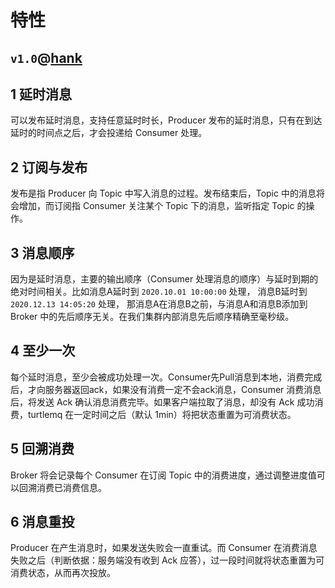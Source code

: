 # 特性

`v1.0`@[hank](mailto:pavelhank@outlook.com)
---

## 1 延时消息
可以发布延时消息，支持任意延时时长，Producer 发布的延时消息，只有在到达延时的时间点之后，才会投递给 Consumer 处理。

## 2 订阅与发布
发布是指 Producer 向 Topic 中写入消息的过程。发布结束后，Topic 中的消息将会增加，而订阅指 Consumer 关注某个 Topic 下的消息，监听指定 Topic 的操作。

## 3 消息顺序
因为是延时消息，主要的输出顺序（Consumer 处理消息的顺序）与延时到期的绝对时间相关。比如消息A延时到 `2020.10.01 10:00:00` 处理， 消息B延时到 `2020.12.13 14:05:20` 处理， 那消息A在消息B之前，与消息A和消息B添加到 Broker 中的先后顺序无关。在我们集群内部消息先后顺序精确至毫秒级。

## 4 至少一次
每个延时消息，至少会被成功处理一次。Consumer先Pull消息到本地，消费完成后，才向服务器返回ack，如果没有消费一定不会ack消息，Consumer 消费消息后，将发送 Ack 确认消息消费完毕。如果客户端拉取了消息，却没有 Ack 成功消费，turtlemq 在一定时间之后（默认 1min）将把状态重置为可消费状态。

## 5 回溯消费
Broker 将会记录每个 Consumer 在订阅 Topic 中的消费进度，通过调整进度值可以回溯消费已消费信息。

## 6 消息重投
Producer 在产生消息时，如果发送失败会一直重试。而 Consumer 在消费消息失败之后（判断依据：服务端没有收到 Ack 应答），过一段时间就将状态重置为可消费状态，从而再次投放。